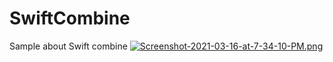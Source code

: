 # SwiftCombine
Sample about Swift combine 
[![Screenshot-2021-03-16-at-7-34-10-PM.png](https://i.postimg.cc/DZ4CN7NL/Screenshot-2021-03-16-at-7-34-10-PM.png)](https://postimg.cc/CBYHBpSx)
